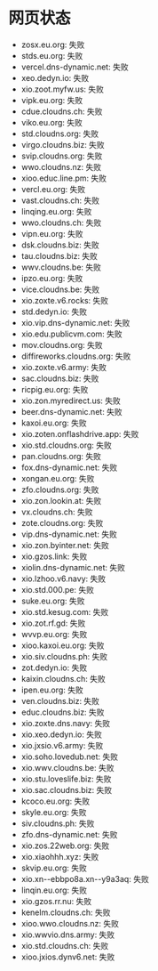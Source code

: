 # 网页状态
- zosx.eu.org: 失败
- stds.eu.org: 失败
- vercel.dns-dynamic.net: 失败
- xeo.dedyn.io: 失败
- xio.zoot.myfw.us: 失败
- vipk.eu.org: 失败
- cdue.cloudns.ch: 失败
- viko.eu.org: 失败
- std.cloudns.org: 失败
- virgo.cloudns.biz: 失败
- svip.cloudns.org: 失败
- wwo.cloudns.nz: 失败
- xioo.educ.line.pm: 失败
- vercl.eu.org: 失败
- vast.cloudns.ch: 失败
- linqing.eu.org: 失败
- wwo.cloudns.ch: 失败
- vipn.eu.org: 失败
- dsk.cloudns.biz: 失败
- tau.cloudns.biz: 失败
- wwv.cloudns.be: 失败
- ipzo.eu.org: 失败
- vice.cloudns.be: 失败
- xio.zoxte.v6.rocks: 失败
- std.dedyn.io: 失败
- xio.vip.dns-dynamic.net: 失败
- xio.edu.publicvm.com: 失败
- mov.cloudns.org: 失败
- diffireworks.cloudns.org: 失败
- xio.zoxte.v6.army: 失败
- sac.cloudns.biz: 失败
- ricpig.eu.org: 失败
- xio.zon.myredirect.us: 失败
- beer.dns-dynamic.net: 失败
- kaxoi.eu.org: 失败
- xio.zoten.onflashdrive.app: 失败
- xio.std.cloudns.org: 失败
- pan.cloudns.org: 失败
- fox.dns-dynamic.net: 失败
- xongan.eu.org: 失败
- zfo.cloudns.org: 失败
- xio.zon.lookin.at: 失败
- vx.cloudns.ch: 失败
- zote.cloudns.org: 失败
- vip.dns-dynamic.net: 失败
- xio.zon.byinter.net: 失败
- xio.gzos.link: 失败
- xiolin.dns-dynamic.net: 失败
- xio.lzhoo.v6.navy: 失败
- xio.std.000.pe: 失败
- suke.eu.org: 失败
- xio.std.kesug.com: 失败
- xio.zot.rf.gd: 失败
- wvvp.eu.org: 失败
- xioo.kaxoi.eu.org: 失败
- xio.siv.cloudns.ph: 失败
- zot.dedyn.io: 失败
- kaixin.cloudns.ch: 失败
- ipen.eu.org: 失败
- ven.cloudns.biz: 失败
- educ.cloudns.biz: 失败
- xio.zoxte.dns.navy: 失败
- xio.xeo.dedyn.io: 失败
- xio.jxsio.v6.army: 失败
- xio.soho.lovedub.net: 失败
- xio.wwv.cloudns.be: 失败
- xio.stu.loveslife.biz: 失败
- xio.sac.cloudns.biz: 失败
- kcoco.eu.org: 失败
- skyle.eu.org: 失败
- siv.cloudns.ph: 失败
- zfo.dns-dynamic.net: 失败
- xio.zos.22web.org: 失败
- xio.xiaohhh.xyz: 失败
- skvip.eu.org: 失败
- xio.xn--ebbpo8a.xn--y9a3aq: 失败
- linqin.eu.org: 失败
- xio.gzos.rr.nu: 失败
- kenelm.cloudns.ch: 失败
- xioo.wwo.cloudns.nz: 失败
- xio.wwvio.dns.army: 失败
- xio.std.cloudns.ch: 失败
- xioo.jxios.dynv6.net: 失败
